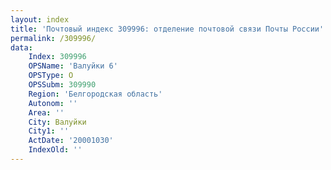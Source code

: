 ```yaml
---
layout: index
title: 'Почтовый индекс 309996: отделение почтовой связи Почты России'
permalink: /309996/
data:
    Index: 309996
    OPSName: 'Валуйки 6'
    OPSType: О
    OPSSubm: 309990
    Region: 'Белгородская область'
    Autonom: ''
    Area: ''
    City: Валуйки
    City1: ''
    ActDate: '20001030'
    IndexOld: ''
---
```

